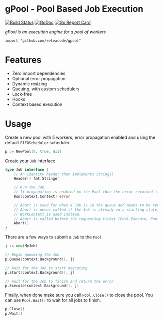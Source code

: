 # gPool - Pool Based Job Execution

[![Build Status](https://travis-ci.org/relvacode/gpool.svg?branch=master)](https://travis-ci.org/relvacode/gpool) [![GoDoc](https://godoc.org/github.com/relvacode/gpool?status.svg)](https://godoc.org/github.com/relvacode/gpool)
[![Go Report Card](https://goreportcard.com/badge/github.com/relvacode/gpool)](https://goreportcard.com/report/github.com/relvacode/gpool)

_gPool is an execution engine for a pool of workers_

`import "github.com/relvacode/gpool"`

# Features

  * Zero import dependencies
  * Optional error propagation
  * Dynamic resizing
  * Queuing, with custom schedulers
  * Lock-free
  * Hooks
  * Context based execution

# Usage

Create a new pool with 5 workers, error propagation enabled and using the default `FIFOScheduler` scheduler.

```go
p := NewPool(5, true, nil)
```

Create your `Job` interface

```go
type Job interface {
	// An identity header that implements String()
	Header() fmt.Stringer

	// Run the Job.
	// If propagation is enabled on the Pool then the error returned it is propagated up and the Pool is killed.
	Run(context.Context) error

	// Abort is used for when a Job is in the queue and needs to be removed (via call to Pool.Kill() for example).
	// Abort is never called if the Job is already in a starting state, if it is then the Cancel channel of the
	// WorkContext is used instead.
	// Abort is called before the requesting ticket (Pool.Execute, Pool.Submit) is signalled.
	Abort()
}
```

There are a few ways to submit a `Job` to the `Pool`

```go
j := new(MyJob)

// Begin queueing the Job
p.Queue(context.Background(), j)

// Wait for the Job to start executing
p.Start(context.Background(), j)

// Wait for the Job to finish and return the error
p.Execute(context.Background(), j)
```

Finally, when done make sure you call `Pool.Close()` to close the pool.
You can use `Pool.Wait()` to wait for all jobs to finish.

```go
p.Close()
p.Wait()
```
